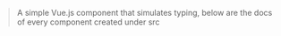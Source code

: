 >  A simple Vue.js component that simulates typing, below are the docs of every component created under src

